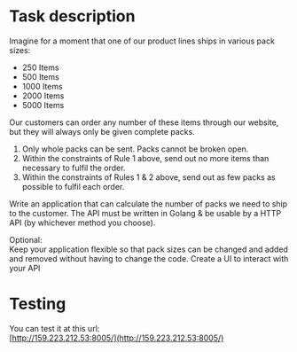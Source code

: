 # Task description

Imagine for a moment that one of our product lines ships in various pack sizes:  
- 250 Items 
- 500 Items 
- 1000 Items 
- 2000 Items 
- 5000 Items  

Our customers can order any number of these items through our website, but they will always only be given complete packs. 
1. Only whole packs can be sent. Packs cannot be broken open. 
2. Within the constraints of Rule 1 above, send out no more items than necessary to fulfil the order. 
3. Within the constraints of Rules 1 & 2 above, send out as few packs as possible to fulfil each order. 

Write an application that can calculate the number of packs we need to ship to the customer. 
The API must be written in Golang & be usable by a HTTP API (by whichever method you choose).  

Optional:  
Keep your application flexible so that pack sizes can be changed and added and removed without having to change the code. 
Create a UI to interact with your API 

# Testing

You can test it at this url:  
[http://159.223.212.53:8005/](http://159.223.212.53:8005/)